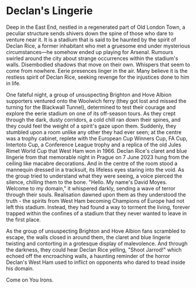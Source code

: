 # Declan's Lingerie

Deep in the East End, nestled in a regenerated part of Old London Town, a peculiar structure sends shivers down the spine of those who dare to venture near it. It is a stadium that is said to be haunted by the spirit of Declan Rice, a former inhabitant who met a gruesome end under mysterious circumstances—he somehow ended up playing for Arsenal. Rumours swirled around the city about strange occurrences within the stadium's walls. Disembodied shadows that move on their own. Whispers that seem to come from nowhere. Eerie presences linger in the air. Many believe it is the restless spirit of Declan Rice, seeking revenge for the injustices done to him in life.

One fateful night, a group of unsuspecting Brighton and Hove Albion supporters ventured onto the Woolwich ferry (they got lost and missed the turning for the Blackwall Tunnel), determined to test their courage and explore the eerie stadium on one of its off-season tours. As they crept through the dark, dusty corridors, a cold chill ran down their spines, and they could feel the weight of a spirit's gaze upon them. Suddenly, they stumbled upon a room unlike any other they had ever seen; at the centre was a trophy cabinet, replete with the European Cup Winners Cup, FA Cup, Intertoto Cup, a Conference League trophy and a replica of the old Jules Rimet World Cup that West Ham won in 1966. Declan Rice's claret and blue lingerie from that memorable night in Prague on 7 June 2023 hung from the ceiling like macabre decorations. And in the centre of the room stood a mannequin dressed in a tracksuit, its lifeless eyes staring into the void. As the group tried to understand what they were seeing, a voice pierced the silence, chilling them to the bone. "Hello. My name's David Moyes. Welcome to my domain," it whispered darkly, sending a wave of terror through their souls. Realisation dawned upon them as they understood the truth - the spirits from West Ham becoming Champions of Europe had not left this stadium. Instead, they had found a way to torment the living, forever trapped within the confines of a stadium that they never wanted to leave in the first place.

As the group of unsuspecting Brighton and Hove Albion fans scrambled to escape, the walls closed in around them, the claret and blue lingerie twisting and contorting in a grotesque display of malevolence. And through the darkness, they could hear Declan Rice yelling, "Shoot Jarrod!" which echoed off the encroaching walls, a haunting reminder of the horror Declan's West Ham used to inflict on opponents who dared to tread inside his domain.

Come on You Irons.
